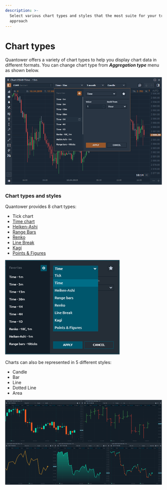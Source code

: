 ```yaml
---
description: >-
  Select various chart types and styles that the most suite for your trading
  approach
---
```


# Chart types

Quantower offers a variety of chart types to help you display chart data in different formats. You can change chart type from _**Aggregation type**_ menu as shown below.

![Switch between different time frames in one click](../../../.gitbook/assets/chart-time-selector.png)

### Chart types and styles

Quantower provides 8 chart types:

* Tick chart
* [Time chart](https://help.quantower.com/analytics-panels/chart/chart-types/time-aggregation)
* [Heiken-Ashi](https://help.quantower.com/analytics-panels/chart/chart-types/heiken-ashi)
* [Range Bars](https://help.quantower.com/analytics-panels/chart/chart-types/range-bars)
* [Renko](https://help.quantower.com/analytics-panels/chart/chart-types/renko)
* [Line Break](https://help.quantower.com/analytics-panels/chart/chart-types/line-break)
* [Kagi](https://help.quantower.com/analytics-panels/chart/chart-types/kagi)
* [Points & Figures](https://help.quantower.com/analytics-panels/chart/chart-types/points-and-figures)

![Chart types in Quantower](../../../.gitbook/assets/chart-types-all.png)

Charts can also be represented in 5 different styles:

* Candle
* Bar
* Line
* Dotted Line
* Area

![Chart styles in Quantower](../../../.gitbook/assets/chart-styles.png)

